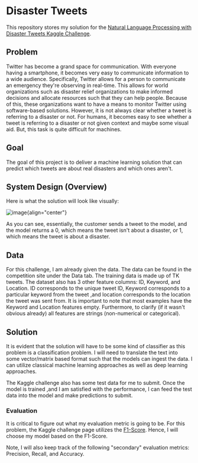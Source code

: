 # Disaster Tweets
This repository stores my solution for the [Natural Language Processing with Disaster Tweets Kaggle Challenge](https://www.kaggle.com/competitions/nlp-getting-started). 

## Problem
Twitter has become a grand space for communication. With everyone having a smartphone, it becomes very easy to communicate information to a wide audience. Specifically, Twitter allows for a person to communicate an emergency they're observing in real-time. This allows for world organizations such as disaster relief organizations to make informed decisions and allocate resources such that they can help people. Because of this, these organizations want to have a means to monitor Twitter using software-based solutions. However, it is not always clear whether a tweet is referring to a disaster or not. For humans, it becomes easy to see whether a tweet is referring to a disaster or not given context and maybe some visual aid. But, this task is quite difficult for machines. 

## Goal
The goal of this project is to deliver a machine learning solution that can predict which tweets are about real disasters and which ones aren't. 

## System Design (Overview)
Here is what the solution will look like visually:

![image](https://github.com/JinalShah2002/nlp-disaster-tweets/assets/28205508/e7e72939-ef50-4a7d-913f-85e9e11a7559){align="center"}

As you can see, essentially, the customer sends a tweet to the model, and the model returns a 0, which means the tweet isn't about a disaster, or 1, which means the tweet is about a disaster.

## Data
For this challenge, I am already given the data. The data can be found in the competition site under the Data tab. The training data is made up of TK tweets. The dataset also has 3 other feature columns: ID, Keyword, and Location. ID corresponds to the unique tweet ID, Keyword corresponds to a particular keyword from the tweet ,and location corresponds to the location the tweet was sent from. It is important to note that most examples have the Keyword and Location features empty. Furthermore, to clarify (if it wasn't obvious already) all features are strings (non-numerical or categorical). 

## Solution
It is evident that the solution will have to be some kind of classifier as this problem is a classification problem. I will need to translate the text into some vector/matrix based format such that the models can ingest the data. I can utilize classical machine learning approaches as well as deep learning approaches. 

The Kaggle challenge also has some test data for me to submit. Once the model is trained ,and I am satisfied with the performance, I can feed the test data into the model and make predictions to submit. 

### Evaluation
It is critical to figure out what my evaluation metric is going to be. For this problem, the Kaggle challenge page utilizes the [F1-Score](https://en.wikipedia.org/wiki/F-score). Hence, I will choose my model based on the F1-Score. 

Note, I will also keep track of the following "secondary" evaluation metrics: Precision, Recall, and Accuracy.


